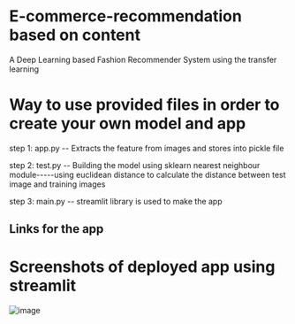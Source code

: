 # E-commerce-recommendation based on content
A Deep Learning based Fashion Recommender System using the transfer learning


# Way to use provided files in order to create your own model and app

step 1: app.py
-- Extracts the feature from images and stores into pickle file

step 2: test.py
-- Building the model using sklearn nearest neighbour module-----using euclidean distance to calculate the distance between test image and training images

step 3: main.py
-- streamlit library is used to make the app


## Links for the app





# Screenshots of deployed app using streamlit

![image](https://user-images.githubusercontent.com/97076224/193743292-aed740f3-5afa-4a14-a278-f8f16e77dd3f.png)
